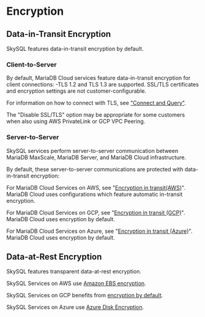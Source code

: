 # Encryption

## **Data-in-Transit Encryption**
SkySQL features data-in-transit encryption by default.

### Client-to-Server
By default, MariaDB Cloud services feature data-in-transit encryption for client connections:
-TLS 1.2 and TLS 1.3 are supported. SSL/TLS certificates and encryption settings are not customer-configurable.

For information on how to connect with TLS, see ["Connect and Query"](<../../Connecting to Sky DBs/>).

The "Disable SSL/TLS" option may be appropriate for some customers when also using AWS PrivateLink or GCP VPC Peering.

### Server-to-Server
SkySQL services perform server-to-server communication between MariaDB MaxScale, MariaDB Server, and MariaDB Cloud infrastructure.

By default, these server-to-server communications are protected with data-in-transit encryption:

For MariaDB Cloud Services on AWS, see "[Encryption in transit(AWS)](https://docs.aws.amazon.com/AWSEC2/latest/UserGuide/data-protection.html#encryption-transit)". MariaDB Cloud uses configurations which feature automatic in-transit encryption.

For MariaDB Cloud Services on GCP, see "[Encryption in transit (GCP)](https://cloud.google.com/docs/security/encryption-in-transit#encryption_in_transit_by_default)". MariaDB Cloud uses encryption by default.

For MariaDB Cloud Services on Azure, see "[Encryption in transit (Azure)](https://learn.microsoft.com/en-us/azure/security/fundamentals/encryption-overview#encryption-of-data-in-transit)". MariaDB Cloud uses encryption by default.

## **Data-at-Rest Encryption**
SkySQL features transparent data-at-rest encryption.

SkySQL Services on AWS use [Amazon EBS encryption](https://docs.aws.amazon.com/AWSEC2/latest/UserGuide/EBSEncryption.html).

SkySQL Services on GCP benefits from [encryption by default](https://cloud.google.com/security/encryption-at-rest/default-encryption).

SkySQL Services on Azure use [Azure Disk Encryption](https://learn.microsoft.com/en-us/azure/virtual-machines/disk-encryption-overview).

